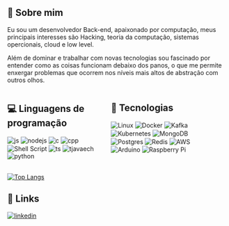 
## 🚀 Sobre mim 
Eu sou um desenvolvedor Back-end, apaixonado por computação, meus principais interesses são Hacking, teoria da computação, sistemas opercionais, cloud e low level.

Além de dominar e trabalhar com novas tecnologias sou fascinado por entender como as coisas funcionam debaixo dos panos, o que me permite enxergar problemas que ocorrem nos níveis mais altos de abstração com outros olhos.

<div style="display: grid; grid-template-columns: 45% 45% ;">
<div style="display: inline_block; margin-right: 5%">
    <h2>💻 Linguagens de programação</h2>
  <img align="center" alt="js" src="https://img.shields.io/badge/JavaScript-F7DF1E?style=for-the-badge&logo=javascript&logoColor=black" />
  <img align="center" alt="nodejs" src="https://img.shields.io/badge/Node.js-43853D?style=for-the-badge&logo=node.js&logoColor=white" />
  <img align="center" alt="c" src="https://img.shields.io/badge/C-00599C?style=for-the-badge&logo=c&logoColor=white" />
  <img align="center" alt="cpp" src="https://img.shields.io/badge/C%2B%2B-00599C?style=for-the-badge&logo=c%2B%2B&logoColor=white" />
  <img align="center" alt="Shell Script" src="https://img.shields.io/badge/Shell_Script-121011?style=for-the-badge&logo=gnu-bash&logoColor=white" />
  <img align="center" alt="ts" src="https://img.shields.io/badge/TypeScript-007ACC?style=for-the-badge&logo=typescript&logoColor=white" />
  <img align="center" alt="tjavaech" src="https://img.shields.io/badge/Java-ED8B00?style=for-the-badge&logo=openjdk&logoColor=white" />
  <img align="center" alt="python" src="https://img.shields.io/badge/Python-3776AB?style=for-the-badge&logo=python&logoColor=white" />
  </div>
  <div style="display: inline_block; margin-left: 5%">
   <h2>📡 Tecnologias</h2>
   <img align="center" alt="Linux" src="https://img.shields.io/badge/Linux-FCC624?style=for-the-badge&logo=linux&logoColor=black" />
  <img align="center" alt="Docker" src="https://img.shields.io/badge/docker-%230db7ed.svg?style=for-the-badge&logo=docker&logoColor=white" />
  <img align="center" alt="Kafka" src="https://img.shields.io/badge/Apache%20Kafka-000?style=for-the-badge&logo=apachekafka" />
  <img align="center" alt="Kubernetes" src="https://img.shields.io/badge/kubernetes-%23326ce5.svg?style=for-the-badge&logo=kubernetes&logoColor=white" />
  <img align="center" alt="MongoDB" src="https://img.shields.io/badge/MongoDB-%234ea94b.svg?style=for-the-badge&logo=mongodb&logoColor=white" />
  <img align="center" alt="Postgres" src="https://img.shields.io/badge/postgres-%23316192.svg?style=for-the-badge&logo=postgresql&logoColor=white" />
  <img align="center" alt="Redis" src="https://img.shields.io/badge/redis-%23DD0031.svg?style=for-the-badge&logo=redis&logoColor=white" />
  <img align="center" alt="AWS" src="https://img.shields.io/badge/AWS-%23FF9900.svg?style=for-the-badge&logo=amazon-aws&logoColor=white" />
  <img align="center" alt="Arduino" src="https://img.shields.io/badge/-Arduino-00979D?style=for-the-badge&logo=Arduino&logoColor=white" />
  <img align="center" alt="Raspberry Pi" src="https://img.shields.io/badge/-RaspberryPi-C51A4A?style=for-the-badge&logo=Raspberry-Pi" />
  </div>
</div><br/>


[![Top Langs](https://github-readme-stats.vercel.app/api/top-langs/?username=JRonca&layout=pie&langs_count=4&theme=dracula)](https://github.com/anuraghazra/github-readme-stats)

## 🔗 Links
[![linkedin](https://img.shields.io/badge/linkedin-0A66C2?style=for-the-badge&logo=linkedin&logoColor=white)](https://www.linkedin.com/in/jronca/)

